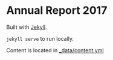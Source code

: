 # Annual Report 2017

Built with [Jekyll](https://jekyllrb.com/).

`jekyll serve` to run locally.

Content is located in [_data/content.yml](_data/content.yml)
